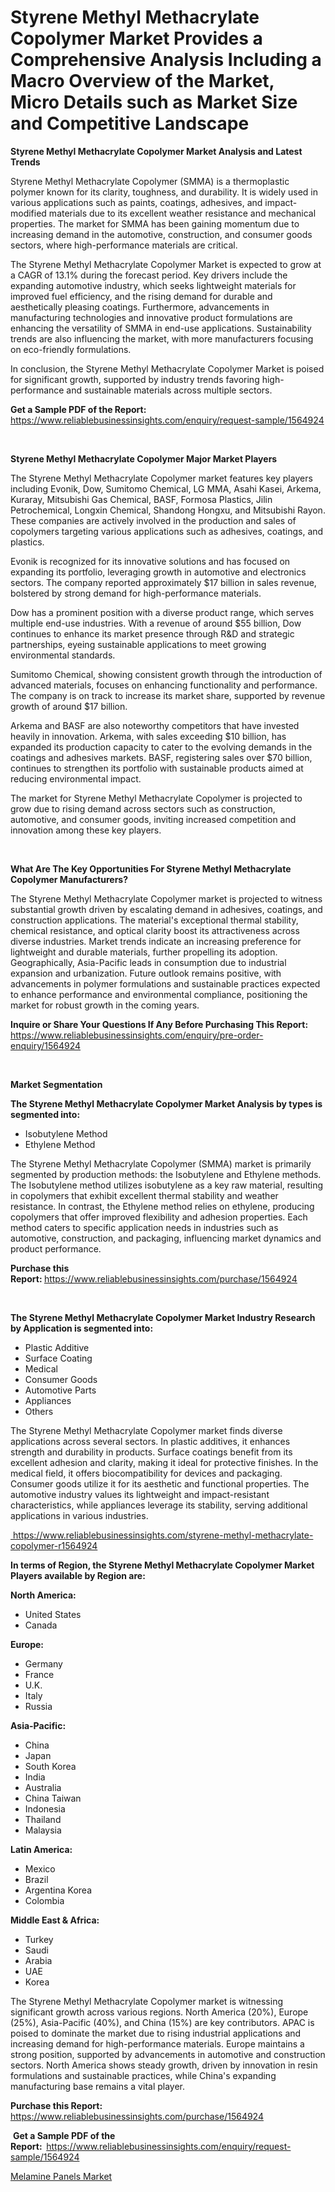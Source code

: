 <p><h1>Styrene Methyl Methacrylate Copolymer Market Provides a Comprehensive Analysis Including a Macro Overview of the Market, Micro Details such as Market Size and Competitive Landscape</h1></p><p><strong>Styrene Methyl Methacrylate Copolymer Market Analysis and Latest Trends</strong></p>
<p><p>Styrene Methyl Methacrylate Copolymer (SMMA) is a thermoplastic polymer known for its clarity, toughness, and durability. It is widely used in various applications such as paints, coatings, adhesives, and impact-modified materials due to its excellent weather resistance and mechanical properties. The market for SMMA has been gaining momentum due to increasing demand in the automotive, construction, and consumer goods sectors, where high-performance materials are critical.</p><p>The Styrene Methyl Methacrylate Copolymer Market is expected to grow at a CAGR of 13.1% during the forecast period. Key drivers include the expanding automotive industry, which seeks lightweight materials for improved fuel efficiency, and the rising demand for durable and aesthetically pleasing coatings. Furthermore, advancements in manufacturing technologies and innovative product formulations are enhancing the versatility of SMMA in end-use applications. Sustainability trends are also influencing the market, with more manufacturers focusing on eco-friendly formulations.</p><p>In conclusion, the Styrene Methyl Methacrylate Copolymer Market is poised for significant growth, supported by industry trends favoring high-performance and sustainable materials across multiple sectors.</p></p>
<p><strong>Get a Sample PDF of the Report:&nbsp;</strong> <a href="https://www.reliablebusinessinsights.com/enquiry/request-sample/1564924?utm_campaign=2534&utm_medium=2&utm_source=Github&utm_content=ia&utm_term=02042025&utm_id=styrene-methyl-methacrylate-copolymer">https://www.reliablebusinessinsights.com/enquiry/request-sample/1564924</a></p>
<p>&nbsp;</p>
<p><strong>Styrene Methyl Methacrylate Copolymer Major Market Players</strong></p>
<p><p>The Styrene Methyl Methacrylate Copolymer market features key players including Evonik, Dow, Sumitomo Chemical, LG MMA, Asahi Kasei, Arkema, Kuraray, Mitsubishi Gas Chemical, BASF, Formosa Plastics, Jilin Petrochemical, Longxin Chemical, Shandong Hongxu, and Mitsubishi Rayon. These companies are actively involved in the production and sales of copolymers targeting various applications such as adhesives, coatings, and plastics.</p><p>Evonik is recognized for its innovative solutions and has focused on expanding its portfolio, leveraging growth in automotive and electronics sectors. The company reported approximately $17 billion in sales revenue, bolstered by strong demand for high-performance materials.</p><p>Dow has a prominent position with a diverse product range, which serves multiple end-use industries. With a revenue of around $55 billion, Dow continues to enhance its market presence through R&D and strategic partnerships, eyeing sustainable applications to meet growing environmental standards.</p><p>Sumitomo Chemical, showing consistent growth through the introduction of advanced materials, focuses on enhancing functionality and performance. The company is on track to increase its market share, supported by revenue growth of around $17 billion.</p><p>Arkema and BASF are also noteworthy competitors that have invested heavily in innovation. Arkema, with sales exceeding $10 billion, has expanded its production capacity to cater to the evolving demands in the coatings and adhesives markets. BASF, registering sales over $70 billion, continues to strengthen its portfolio with sustainable products aimed at reducing environmental impact.</p><p>The market for Styrene Methyl Methacrylate Copolymer is projected to grow due to rising demand across sectors such as construction, automotive, and consumer goods, inviting increased competition and innovation among these key players.</p></p>
<p>&nbsp;</p>
<p><strong>What Are The Key Opportunities For Styrene Methyl Methacrylate Copolymer Manufacturers?</strong></p>
<p><p>The Styrene Methyl Methacrylate Copolymer market is projected to witness substantial growth driven by escalating demand in adhesives, coatings, and construction applications. The material's exceptional thermal stability, chemical resistance, and optical clarity boost its attractiveness across diverse industries. Market trends indicate an increasing preference for lightweight and durable materials, further propelling its adoption. Geographically, Asia-Pacific leads in consumption due to industrial expansion and urbanization. Future outlook remains positive, with advancements in polymer formulations and sustainable practices expected to enhance performance and environmental compliance, positioning the market for robust growth in the coming years.</p></p>
<p><strong>Inquire or Share Your Questions If Any Before Purchasing This Report:</strong> <a href="https://www.reliablebusinessinsights.com/enquiry/pre-order-enquiry/1564924?utm_campaign=2534&utm_medium=2&utm_source=Github&utm_content=ia&utm_term=02042025&utm_id=styrene-methyl-methacrylate-copolymer">https://www.reliablebusinessinsights.com/enquiry/pre-order-enquiry/1564924</a></p>
<p>&nbsp;</p>
<p><strong>Market Segmentation</strong></p>
<p><strong>The Styrene Methyl Methacrylate Copolymer Market Analysis by types is segmented into:</strong></p>
<p><ul><li>Isobutylene Method</li><li>Ethylene Method</li></ul></p>
<p><p>The Styrene Methyl Methacrylate Copolymer (SMMA) market is primarily segmented by production methods: the Isobutylene and Ethylene methods. The Isobutylene method utilizes isobutylene as a key raw material, resulting in copolymers that exhibit excellent thermal stability and weather resistance. In contrast, the Ethylene method relies on ethylene, producing copolymers that offer improved flexibility and adhesion properties. Each method caters to specific application needs in industries such as automotive, construction, and packaging, influencing market dynamics and product performance.</p></p>
<p><strong>Purchase this Report:&nbsp;</strong><a href="https://www.reliablebusinessinsights.com/purchase/1564924?utm_campaign=2534&utm_medium=2&utm_source=Github&utm_content=ia&utm_term=02042025&utm_id=styrene-methyl-methacrylate-copolymer">https://www.reliablebusinessinsights.com/purchase/1564924</a></p>
<p>&nbsp;</p>
<p><strong>The Styrene Methyl Methacrylate Copolymer Market Industry Research by Application is segmented into:</strong></p>
<p><ul><li>Plastic Additive</li><li>Surface Coating</li><li>Medical</li><li>Consumer Goods</li><li>Automotive Parts</li><li>Appliances</li><li>Others</li></ul></p>
<p><p>The Styrene Methyl Methacrylate Copolymer market finds diverse applications across several sectors. In plastic additives, it enhances strength and durability in products. Surface coatings benefit from its excellent adhesion and clarity, making it ideal for protective finishes. In the medical field, it offers biocompatibility for devices and packaging. Consumer goods utilize it for its aesthetic and functional properties. The automotive industry values its lightweight and impact-resistant characteristics, while appliances leverage its stability, serving additional applications in various industries.</p></p>
<p><a href="https://www.reliablebusinessinsights.com/styrene-methyl-methacrylate-copolymer-r1564924?utm_campaign=2534&utm_medium=2&utm_source=Github&utm_content=ia&utm_term=02042025&utm_id=styrene-methyl-methacrylate-copolymer">&nbsp;https://www.reliablebusinessinsights.com/styrene-methyl-methacrylate-copolymer-r1564924</a></p>
<p><strong>In terms of Region, the Styrene Methyl Methacrylate Copolymer Market Players available by Region are:</strong></p>
<p>
    <p> <strong> North America: </strong>
        <ul>
            <li>United States</li>
            <li>Canada</li>
        </ul>
        </p> 
    <p> <strong> Europe: </strong>
        <ul>
            <li>Germany</li>
            <li>France</li>
            <li>U.K.</li>
            <li>Italy</li>
            <li>Russia</li>
        </ul>
        </p> 
    <p> <strong> Asia-Pacific: </strong>
        <ul>
            <li>China</li>
            <li>Japan</li>
            <li>South Korea</li>
            <li>India</li>
            <li>Australia</li>
            <li>China Taiwan</li>
            <li>Indonesia</li>
            <li>Thailand</li>
            <li>Malaysia</li>
        </ul>
        </p> 
    <p> <strong> Latin America: </strong>
        <ul>
            <li>Mexico</li>
            <li>Brazil</li>
            <li>Argentina Korea</li>
            <li>Colombia</li>
        </ul>
        </p> 
    <p> <strong> Middle East & Africa: </strong>
        <ul>
            <li>Turkey</li>
            <li>Saudi</li>
            <li>Arabia</li>
            <li>UAE</li>
            <li>Korea</li>
        </ul>
    </p>
    </p>
<p><p>The Styrene Methyl Methacrylate Copolymer market is witnessing significant growth across various regions. North America (20%), Europe (25%), Asia-Pacific (40%), and China (15%) are key contributors. APAC is poised to dominate the market due to rising industrial applications and increasing demand for high-performance materials. Europe maintains a strong position, supported by advancements in automotive and construction sectors. North America shows steady growth, driven by innovation in resin formulations and sustainable practices, while China's expanding manufacturing base remains a vital player.</p></p>
<p><strong>Purchase this Report: </strong><a href="https://www.reliablebusinessinsights.com/purchase/1564924?utm_campaign=2534&utm_medium=2&utm_source=Github&utm_content=ia&utm_term=02042025&utm_id=styrene-methyl-methacrylate-copolymer">https://www.reliablebusinessinsights.com/purchase/1564924</a></p>
<p>&nbsp;<strong>Get a Sample PDF of the Report:&nbsp;&nbsp;</strong><a href="https://www.reliablebusinessinsights.com/enquiry/request-sample/1564924?utm_campaign=2534&utm_medium=2&utm_source=Github&utm_content=ia&utm_term=02042025&utm_id=styrene-methyl-methacrylate-copolymer">https://www.reliablebusinessinsights.com/enquiry/request-sample/1564924</a></p>
<p><strong></strong></p>
<p><p><a href="https://github.com/chungwimbu4/Market-Research-Report-List-1/blob/main/melamine-panels-market.md?utm_campaign=2534&utm_medium=2&utm_source=Github&utm_content=ia&utm_term=02042025&utm_id=styrene-methyl-methacrylate-copolymer">Melamine Panels Market</a></p></p>